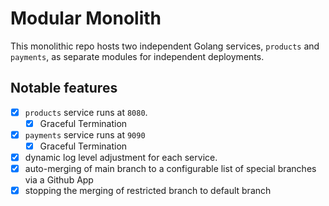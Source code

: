 # Modular Monolith

This monolithic repo hosts two independent Golang services, `products` and `payments`, as separate modules for independent deployments.


## Notable features

- [x] `products` service runs at `8080`.
    - [x] Graceful Termination
- [x] `payments` service runs at `9090`
    - [x] Graceful Termination
- [x] dynamic log level adjustment for each service.
- [x] auto-merging of main branch to a configurable list of special branches via a Github App
- [x] stopping the merging of restricted branch to default branch
